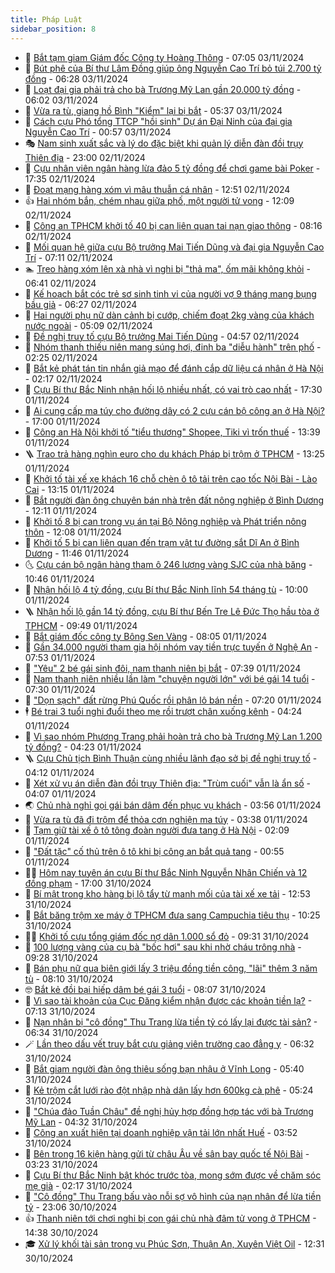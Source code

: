 ```yaml
---
title: Pháp Luật
sidebar_position: 8
---
```


<!-- dantri-phap-luat:START -->
- 🌊 [Bắt tạm giam Giám đốc Công ty Hoàng Thông](https://dantri.com.vn/phap-luat/bat-tam-giam-giam-doc-cong-ty-hoang-thong-20241103134010120.htm) - 07:05 03/11/2024
- 🐲 [Bút phê của Bí thư Lâm Đồng giúp ông Nguyễn Cao Trí bỏ túi 2.700 tỷ đồng](https://dantri.com.vn/phap-luat/but-phe-cua-bi-thu-lam-dong-giup-ong-nguyen-cao-tri-bo-tui-2700-ty-dong-20241103132010972.htm) - 06:28 03/11/2024
- 🌁 [Loạt đại gia phải trả cho bà Trương Mỹ Lan gần 20.000 tỷ đồng](https://dantri.com.vn/phap-luat/loat-dai-gia-phai-tra-cho-ba-truong-my-lan-gan-20000-ty-dong-20241102092008333.htm) - 06:02 03/11/2024
- 🎃 [Vừa ra tù, giang hồ Bình &quot;Kiểm&quot; lại bị bắt](https://dantri.com.vn/phap-luat/vua-ra-tu-giang-ho-binh-kiem-lai-bi-bat-20241103123214602.htm) - 05:37 03/11/2024
- 🦅 [Cách cựu Phó tổng TTCP &quot;hồi sinh&quot; Dự án Đại Ninh của đại gia Nguyễn Cao Trí](https://dantri.com.vn/phap-luat/cach-cuu-pho-tong-ttcp-hoi-sinh-du-an-dai-ninh-cua-dai-gia-nguyen-cao-tri-20241103010749947.htm) - 00:57 03/11/2024
- 🎭 [Nam sinh xuất sắc và lý do đặc biệt khi quản lý diễn đàn đồi trụy Thiên địa](https://dantri.com.vn/phap-luat/nam-sinh-xuat-sac-va-ly-do-dac-biet-khi-quan-ly-dien-dan-doi-truy-thien-dia-20241102121518447.htm) - 23:00 02/11/2024
- 🤗 [Cựu nhân viên ngân hàng lừa đảo 5 tỷ đồng để chơi game bài Poker](https://dantri.com.vn/phap-luat/cuu-nhan-vien-ngan-hang-lua-dao-5-ty-dong-de-choi-game-bai-poker-20241102205754653.htm) - 17:35 02/11/2024
- 🚀 [Đoạt mạng hàng xóm vì mâu thuẫn cá nhân](https://dantri.com.vn/phap-luat/doat-mang-hang-xom-vi-mau-thuan-ca-nhan-20241102183121340.htm) - 12:51 02/11/2024
- 👍 [Hai nhóm bắn, chém nhau giữa phố, một người tử vong](https://dantri.com.vn/phap-luat/hai-nhom-ban-chem-nhau-giua-pho-mot-nguoi-tu-vong-20241102183402310.htm) - 12:09 02/11/2024
- 🧐 [Công an TPHCM khởi tố 40 bị can liên quan tai nạn giao thông](https://dantri.com.vn/phap-luat/cong-an-tphcm-khoi-to-40-bi-can-lien-quan-tai-nan-giao-thong-20241102141913859.htm) - 08:16 02/11/2024
- 🫶 [Mối quan hệ giữa cựu Bộ trưởng Mai Tiến Dũng và đại gia Nguyễn Cao Trí](https://dantri.com.vn/phap-luat/moi-quan-he-giua-cuu-bo-truong-mai-tien-dung-va-dai-gia-nguyen-cao-tri-20241102122637952.htm) - 07:11 02/11/2024
- 🏊 [Treo hàng xóm lên xà nhà vì nghi bị &quot;thả ma&quot;, ốm mãi không khỏi](https://dantri.com.vn/phap-luat/treo-hang-xom-len-xa-nha-vi-nghi-bi-tha-ma-om-mai-khong-khoi-20241102112956978.htm) - 06:41 02/11/2024
- 🌋 [Kế hoạch bắt cóc trẻ sơ sinh tinh vi của người vợ 9 tháng mang bụng bầu giả](https://dantri.com.vn/phap-luat/ke-hoach-bat-coc-tre-so-sinh-tinh-vi-cua-nguoi-vo-9-thang-mang-bung-bau-gia-20241102111209846.htm) - 06:27 02/11/2024
- 👹 [Hai người phụ nữ dàn cảnh bị cướp, chiếm đoạt 2kg vàng của khách nước ngoài](https://dantri.com.vn/phap-luat/hai-nguoi-phu-nu-dan-canh-bi-cuop-chiem-doat-2kg-vang-cua-khach-nuoc-ngoai-20241102113150095.htm) - 05:09 02/11/2024
- 🫣 [Đề nghị truy tố cựu Bộ trưởng Mai Tiến Dũng](https://dantri.com.vn/phap-luat/de-nghi-truy-to-cuu-bo-truong-mai-tien-dung-20241102114927956.htm) - 04:57 02/11/2024
- 🎃 [Nhóm thanh thiếu niên mang súng hơi, đinh ba &quot;diễu hành&quot; trên phố](https://dantri.com.vn/phap-luat/nhom-thanh-thieu-nien-mang-sung-hoi-dinh-ba-dieu-hanh-tren-pho-20241102090517500.htm) - 02:25 02/11/2024
- 🌝 [Bắt kẻ phát tán tin nhắn giả mạo để đánh cắp dữ liệu cá nhân ở Hà Nội](https://dantri.com.vn/phap-luat/bat-ke-phat-tan-tin-nhan-gia-mao-de-danh-cap-du-lieu-ca-nhan-o-ha-noi-20241102090557292.htm) - 02:17 02/11/2024
- 🚀 [Cựu Bí thư Bắc Ninh nhận hối lộ nhiều nhất, có vai trò cao nhất](https://dantri.com.vn/phap-luat/cuu-bi-thu-bac-ninh-nhan-hoi-lo-nhieu-nhat-co-vai-tro-cao-nhat-20241101222613657.htm) - 17:30 01/11/2024
- 🥷 [Ai cung cấp ma túy cho đường dây có 2 cựu cán bộ công an ở Hà Nội?](https://dantri.com.vn/phap-luat/ai-cung-cap-ma-tuy-cho-duong-day-co-2-cuu-can-bo-cong-an-o-ha-noi-20241101211035764.htm) - 17:00 01/11/2024
- 👺 [Công an Hà Nội khởi tố &quot;tiểu thương&quot; Shopee, Tiki vì trốn thuế](https://dantri.com.vn/phap-luat/cong-an-ha-noi-khoi-to-tieu-thuong-shopee-tiki-vi-tron-thue-20241101203244606.htm) - 13:39 01/11/2024
- 🪜 [Trao trả hàng nghìn euro cho du khách Pháp bị trộm ở TPHCM](https://dantri.com.vn/phap-luat/trao-tra-hang-nghin-euro-cho-du-khach-phap-bi-trom-o-tphcm-20241101194426484.htm) - 13:25 01/11/2024
- 🦄 [Khởi tố tài xế xe khách 16 chỗ chèn ô tô tải trên cao tốc Nội Bài - Lào Cai](https://dantri.com.vn/phap-luat/khoi-to-tai-xe-xe-khach-16-cho-chen-o-to-tai-tren-cao-toc-noi-bai-lao-cai-20241101201210224.htm) - 13:15 01/11/2024
- 🦍 [Bắt người đàn ông chuyên bán nhà trên đất nông nghiệp ở Bình Dương](https://dantri.com.vn/phap-luat/bat-nguoi-dan-ong-chuyen-ban-nha-tren-dat-nong-nghiep-o-binh-duong-20241101175552857.htm) - 12:11 01/11/2024
- 🌁 [Khởi tố 8 bị can trong vụ án tại Bộ Nông nghiệp và Phát triển nông thôn](https://dantri.com.vn/phap-luat/khoi-to-8-bi-can-trong-vu-an-tai-bo-nong-nghiep-va-phat-trien-nong-thon-20241101190415696.htm) - 12:08 01/11/2024
- 💯 [Khởi tố 5 bị can liên quan đến trạm vật tư đường sắt Dĩ An ở Bình Dương](https://dantri.com.vn/phap-luat/khoi-to-5-bi-can-lien-quan-den-tram-vat-tu-duong-sat-di-an-o-binh-duong-20241101181510258.htm) - 11:46 01/11/2024
- 🌜 [Cựu cán bộ ngân hàng tham ô 246 lượng vàng SJC của nhà băng](https://dantri.com.vn/phap-luat/cuu-can-bo-ngan-hang-tham-o-246-luong-vang-sjc-cua-nha-bang-20241101174300503.htm) - 10:46 01/11/2024
- 👹 [Nhận hối lộ 4 tỷ đồng, cựu Bí thư Bắc Ninh lĩnh 54 tháng tù](https://dantri.com.vn/phap-luat/nhan-hoi-lo-4-ty-dong-cuu-bi-thu-bac-ninh-linh-54-thang-tu-20241101105902023.htm) - 10:00 01/11/2024
- 🪜 [Nhận hối lộ gần 14 tỷ đồng, cựu Bí thư Bến Tre Lê Đức Thọ hầu tòa ở TPHCM](https://dantri.com.vn/phap-luat/nhan-hoi-lo-gan-14-ty-dong-cuu-bi-thu-ben-tre-le-duc-tho-hau-toa-o-tphcm-20241101163355934.htm) - 09:49 01/11/2024
- 🦩 [Bắt giám đốc công ty Bông Sen Vàng](https://dantri.com.vn/phap-luat/bat-giam-doc-cong-ty-bong-sen-vang-20241101115644948.htm) - 08:05 01/11/2024
- 💂 [Gần 34.000 người tham gia hội nhóm vay tiền trực tuyến ở Nghệ An](https://dantri.com.vn/phap-luat/gan-34000-nguoi-tham-gia-hoi-nhom-vay-tien-truc-tuyen-o-nghe-an-20241101131651104.htm) - 07:53 01/11/2024
- 💃 [&quot;Yêu&quot; 2 bé gái sinh đôi, nam thanh niên bị bắt](https://dantri.com.vn/phap-luat/yeu-2-be-gai-sinh-doi-nam-thanh-nien-bi-bat-20241101122020541.htm) - 07:39 01/11/2024
- 🧐 [Nam thanh niên nhiều lần làm &quot;chuyện người lớn&quot; với bé gái 14 tuổi](https://dantri.com.vn/phap-luat/nam-thanh-nien-nhieu-lan-lam-chuyen-nguoi-lon-voi-be-gai-14-tuoi-20241101141957970.htm) - 07:30 01/11/2024
- 🤗 [&quot;Dọn sạch&quot; đất rừng Phú Quốc rồi phân lô bán nền](https://dantri.com.vn/phap-luat/don-sach-dat-rung-phu-quoc-roi-phan-lo-ban-nen-20241101113740416.htm) - 07:20 01/11/2024
- 🕴 [Bé trai 3 tuổi nghi đuổi theo mẹ rồi trượt chân xuống kênh](https://dantri.com.vn/phap-luat/be-trai-3-tuoi-nghi-duoi-theo-me-roi-truot-chan-xuong-kenh-20241101104228137.htm) - 04:24 01/11/2024
- 🐎 [Vì sao nhóm Phương Trang phải hoàn trả cho bà Trương Mỹ Lan 1.200 tỷ đồng?](https://dantri.com.vn/phap-luat/vi-sao-nhom-phuong-trang-phai-hoan-tra-cho-ba-truong-my-lan-1200-ty-dong-20241101103307274.htm) - 04:23 01/11/2024
- 🪜 [Cựu Chủ tịch Bình Thuận cùng nhiều lãnh đạo sở bị đề nghị truy tố](https://dantri.com.vn/phap-luat/cuu-chu-tich-binh-thuan-cung-nhieu-lanh-dao-so-bi-de-nghi-truy-to-20241101105801091.htm) - 04:12 01/11/2024
- 🤭 [Xét xử vụ án diễn đàn đồi trụy Thiên địa: &quot;Trùm cuối&quot; vẫn là ẩn số](https://dantri.com.vn/phap-luat/xet-xu-vu-an-dien-dan-doi-truy-thien-dia-trum-cuoi-van-la-an-so-20241101101134461.htm) - 04:07 01/11/2024
- 🌏 [Chủ nhà nghỉ gọi gái bán dâm đến phục vụ khách](https://dantri.com.vn/phap-luat/chu-nha-nghi-goi-gai-ban-dam-den-phuc-vu-khach-20241101103733548.htm) - 03:56 01/11/2024
- 🎃 [Vừa ra tù đã đi trộm để thỏa cơn nghiện ma túy](https://dantri.com.vn/phap-luat/vua-ra-tu-da-di-trom-de-thoa-con-nghien-ma-tuy-20241101102423845.htm) - 03:38 01/11/2024
- 🗽 [Tạm giữ tài xế ô tô tông đoàn người đưa tang ở Hà Nội](https://dantri.com.vn/phap-luat/tam-giu-tai-xe-o-to-tong-doan-nguoi-dua-tang-o-ha-noi-20241101090332196.htm) - 02:09 01/11/2024
- 🌁 [&quot;Đất tặc&quot; cố thủ trên ô tô khi bị công an bắt quả tang](https://dantri.com.vn/phap-luat/dat-tac-co-thu-tren-o-to-khi-bi-cong-an-bat-qua-tang-20241101074421763.htm) - 00:55 01/11/2024
- 🧑‍💻 [Hôm nay tuyên án cựu Bí thư Bắc Ninh Nguyễn Nhân Chiến và 12 đồng phạm](https://dantri.com.vn/phap-luat/hom-nay-tuyen-an-cuu-bi-thu-bac-ninh-nguyen-nhan-chien-va-12-dong-pham-20241031203950477.htm) - 17:00 31/10/2024
- 🌮 [Bí mật trong kho hàng bị lộ tẩy từ manh mối của tài xế xe tải](https://dantri.com.vn/phap-luat/bi-mat-trong-kho-hang-bi-lo-tay-tu-manh-moi-cua-tai-xe-xe-tai-20241031190837863.htm) - 12:53 31/10/2024
- 🤗 [Bắt băng trộm xe máy ở TPHCM đưa sang Campuchia tiêu thụ](https://dantri.com.vn/phap-luat/bat-bang-trom-xe-may-o-tphcm-dua-sang-campuchia-tieu-thu-20241031171852696.htm) - 10:25 31/10/2024
- 👨‍🏫 [Khởi tố cựu tổng giám đốc nợ dân 1.000 sổ đỏ](https://dantri.com.vn/phap-luat/khoi-to-cuu-tong-giam-doc-no-dan-1000-so-do-20241031161650132.htm) - 09:31 31/10/2024
- 🎉 [100 lượng vàng của cụ bà &quot;bốc hơi&quot; sau khi nhờ cháu trông nhà](https://dantri.com.vn/phap-luat/100-luong-vang-cua-cu-ba-boc-hoi-sau-khi-nho-chau-trong-nha-20241031153115136.htm) - 09:28 31/10/2024
- 🤗 [Bán phụ nữ qua biên giới lấy 3 triệu đồng tiền công, &quot;lãi&quot; thêm 3 năm tù](https://dantri.com.vn/phap-luat/ban-phu-nu-qua-bien-gioi-lay-3-trieu-dong-tien-cong-lai-them-3-nam-tu-20241031142920554.htm) - 08:10 31/10/2024
- 🤓 [Bắt kẻ đồi bại hiếp dâm bé gái 3 tuổi](https://dantri.com.vn/phap-luat/bat-ke-doi-bai-hiep-dam-be-gai-3-tuoi-20241031142645494.htm) - 08:07 31/10/2024
- 👹 [Vì sao tài khoản của Cục Đăng kiểm nhận được các khoản tiền lạ?](https://dantri.com.vn/phap-luat/vi-sao-tai-khoan-cua-cuc-dang-kiem-nhan-duoc-cac-khoan-tien-la-20241031140717428.htm) - 07:13 31/10/2024
- 🐘 [Nạn nhân bị &quot;cô đồng&quot; Thu Trang lừa tiền tỷ có lấy lại được tài sản?](https://dantri.com.vn/phap-luat/nan-nhan-bi-co-dong-thu-trang-lua-tien-ty-co-lay-lai-duoc-tai-san-20241031080807585.htm) - 06:34 31/10/2024
- 🪄 [Lần theo dấu vết truy bắt cựu giảng viên trường cao đẳng y](https://dantri.com.vn/phap-luat/lan-theo-dau-vet-truy-bat-cuu-giang-vien-truong-cao-dang-y-20241031120319380.htm) - 06:32 31/10/2024
- 💄 [Bắt giam người đàn ông thiêu sống bạn nhậu ở Vĩnh Long](https://dantri.com.vn/phap-luat/bat-giam-nguoi-dan-ong-thieu-song-ban-nhau-o-vinh-long-20241031114517969.htm) - 05:40 31/10/2024
- 🐎 [Kẻ trộm cắt lưới rào đột nhập nhà dân lấy hơn 600kg cà phê](https://dantri.com.vn/phap-luat/ke-trom-cat-luoi-rao-dot-nhap-nha-dan-lay-hon-600kg-ca-phe-20241031120005688.htm) - 05:24 31/10/2024
- 💯 [&quot;Chúa đảo Tuần Châu&quot; đề nghị hủy hợp đồng hợp tác với bà Trương Mỹ Lan](https://dantri.com.vn/phap-luat/chua-dao-tuan-chau-de-nghi-huy-hop-dong-hop-tac-voi-ba-truong-my-lan-20241031100604239.htm) - 04:32 31/10/2024
- 💯 [Công an xuất hiện tại doanh nghiệp vận tải lớn nhất Huế](https://dantri.com.vn/phap-luat/cong-an-xuat-hien-tai-doanh-nghiep-van-tai-lon-nhat-hue-20241030170557770.htm) - 03:52 31/10/2024
- 🌈 [Bên trong 16 kiện hàng gửi từ châu Âu về sân bay quốc tế Nội Bài](https://dantri.com.vn/phap-luat/ben-trong-16-kien-hang-gui-tu-chau-au-ve-san-bay-quoc-te-noi-bai-20241031085744670.htm) - 03:23 31/10/2024
- 🧠 [Cựu Bí thư Bắc Ninh bật khóc trước tòa, mong sớm được về chăm sóc mẹ già](https://dantri.com.vn/phap-luat/cuu-bi-thu-bac-ninh-bat-khoc-truoc-toa-mong-som-duoc-ve-cham-soc-me-gia-20241031083556998.htm) - 02:17 31/10/2024
- 🌈 [&quot;Cô đồng&quot; Thu Trang bấu vào nỗi sợ vô hình của nạn nhân để lừa tiền tỷ](https://dantri.com.vn/phap-luat/co-dong-thu-trang-bau-vao-noi-so-vo-hinh-cua-nan-nhan-de-lua-tien-ty-20241030114956428.htm) - 23:06 30/10/2024
- 👍 [Thanh niên tới chơi nghi bị con gái chủ nhà đâm tử vong ở TPHCM](https://dantri.com.vn/phap-luat/thanh-nien-toi-choi-nghi-bi-con-gai-chu-nha-dam-tu-vong-o-tphcm-20241030213157658.htm) - 14:38 30/10/2024
- 🎓 [Xử lý khối tài sản trong vụ Phúc Sơn, Thuận An, Xuyên Việt Oil](https://dantri.com.vn/xa-hoi/xu-ly-khoi-tai-san-trong-vu-phuc-son-thuan-an-xuyen-viet-oil-20241030174019523.htm) - 12:31 30/10/2024<!-- dantri-phap-luat:END -->
